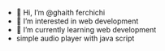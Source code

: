 - 👋 Hi, I’m @ghaith ferchichi
- 👀 I’m interested in web development 
- 🌱 I’m currently learning web development  
- simple audio player with java script 
